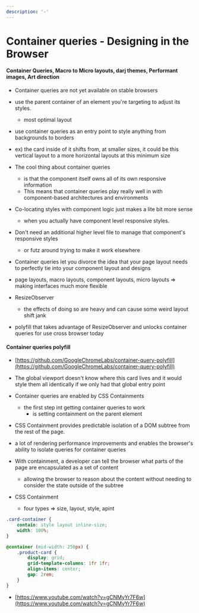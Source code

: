 ```yaml
---
description: '-'
---
```


# Container queries - Designing in the Browser

#### Container Queries, Macro to Micro layouts, darj themes, Performant images, Art direction



* Container queries are not yet available on stable browsers



* use the parent container of an element you're targeting to adjust its styles.
  * most optimal layout
* use container queries as an entry point to style anything from backgrounds to borders



* ex) the card inside of it shifts from, at smaller sizes, it could be this vertical layout to a more horizontal layouts at this minimum size&#x20;



* The cool thing about container queries&#x20;
  * is that the component itself owns all of its own responsive information
  * This means that container queries play really well in with component-based architectures and environments&#x20;



* Co-locating styles with component logic just makes a lite bit more sense&#x20;
  * when you actually have component level responsive styles.



* Don't need an additional higher level file to manage that component's responsive styles&#x20;
  * or futz around trying to make it work elsewhere



* Container queries let you divorce the idea that your page layout needs to perfectly tie into your component layout and designs&#x20;



* page layouts, macro layouts, component layouts, micro layouts => making interfaces much more flexible&#x20;



*   ResizeObserver&#x20;

    * the effects of doing so are heavy and can cause some weird layout shift jank


* polyfill that takes advantage of ResizeObserver and unlocks container queries for use cross browser today

#### Container queries polyfill

* [https://github.com/GoogleChromeLabs/container-query-polyfill](https://github.com/GoogleChromeLabs/container-query-polyfill)



* The global viewport doesn't know where this card lives and it would style them all identically if we only had that global entry point





* Container queries are enabled by CSS Containments&#x20;
  * the first step int getting container queries to work&#x20;
    * is setting containment on the parent element&#x20;



* CSS Containment provides predictable isolation of a DOM subtree from the rest of the page.



* a lot of rendering performance improvements and enables the browser's ability to isolate queries for container queries



* With containment, a developer can tell the browser what parts of the page are encapsulated as a set of content
  * allowing the browser to reason about the content  without needing to consider the state outside of the subtree



*   CSS Containment&#x20;

    * four types => size, layout, style, apint&#x20;



```css
.card-container {
    contain: style layout inline-size;
    width: 100%;
}
```

```css
@container (mid-width: 250px) {
    .product-card {
        display: grid;
        grid-template-columns: 1fr 1fr;
        align-items: center;
        gap: 2rem;
    }
}
```

* [https://www.youtube.com/watch?v=gCNMyYr7F6w](https://www.youtube.com/watch?v=gCNMyYr7F6w)
